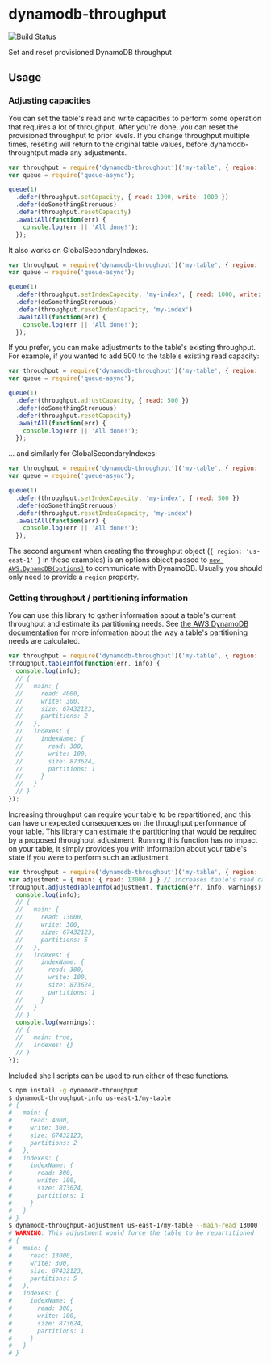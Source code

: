 # dynamodb-throughput

[![Build Status](https://travis-ci.org/mapbox/dynamodb-throughput.svg?branch=master)](https://travis-ci.org/mapbox/dynamodb-throughput)

Set and reset provisioned DynamoDB throughput

## Usage

### Adjusting capacities

You can set the table's read and write capacities to perform some operation that requires a lot of throughput. After you're done, you can reset the provisioned throughput to prior levels. If you change throughput multiple times, reseting will return to the original table values, before dynamodb-throughtput made any adjustments.

```js
var throughput = require('dynamodb-throughput')('my-table', { region: 'us-east-1' });
var queue = require('queue-async');

queue(1)
  .defer(throughput.setCapacity, { read: 1000, write: 1000 })
  .defer(doSomethingStrenuous)
  .defer(throughput.resetCapacity)
  .awaitAll(function(err) {
    console.log(err || 'All done!');
  });
```

It also works on GlobalSecondaryIndexes.

```js
var throughput = require('dynamodb-throughput')('my-table', { region: 'us-east-1' });
var queue = require('queue-async');

queue(1)
  .defer(throughput.setIndexCapacity, 'my-index', { read: 1000, write: 1000 })
  .defer(doSomethingStrenuous)
  .defer(throughput.resetIndexCapacity, 'my-index')
  .awaitAll(function(err) {
    console.log(err || 'All done!');
  });
```

If you prefer, you can make adjustments to the table's existing throughput. For example, if you wanted to add 500 to the table's existing read capacity:

```js
var throughput = require('dynamodb-throughput')('my-table', { region: 'us-east-1' });
var queue = require('queue-async');

queue(1)
  .defer(throughput.adjustCapacity, { read: 500 })
  .defer(doSomethingStrenuous)
  .defer(throughput.resetCapacity)
  .awaitAll(function(err) {
    console.log(err || 'All done!');
  });
```

... and similarly for GlobalSecondaryIndexes:

```js
var throughput = require('dynamodb-throughput')('my-table', { region: 'us-east-1' });
var queue = require('queue-async');

queue(1)
  .defer(throughput.setIndexCapacity, 'my-index', { read: 500 })
  .defer(doSomethingStrenuous)
  .defer(throughput.resetIndexCapacity, 'my-index')
  .awaitAll(function(err) {
    console.log(err || 'All done!');
  });
```

The second argument when creating the throughput object (`{ region: 'us-east-1' }` in these examples) is an options object passed to [`new AWS.DynamoDB(options)`](http://docs.aws.amazon.com/AWSJavaScriptSDK/latest/AWS/DynamoDB.html#constructor-property) to communicate with DynamoDB. Usually you should only need to provide a `region` property.

### Getting throughput / partitioning information

You can use this library to gather information about a table's current throughput and estimate its partitioning needs. See [the AWS DynamoDB documentation](http://docs.aws.amazon.com/amazondynamodb/latest/developerguide/GuidelinesForTables.html#GuidelinesForTables.Partitions) for more information about the way a table's partitioning needs are calculated.

```js
var throughput = require('dynamodb-throughput')('my-table', { region: 'us-east-1' });
throughput.tableInfo(function(err, info) {
  console.log(info);
  // {
  //   main: {
  //     read: 4000,
  //     write: 300,
  //     size: 67432123,
  //     partitions: 2
  //   },
  //   indexes: {
  //     indexName: {
  //       read: 300,
  //       write: 100,
  //       size: 873624,
  //       partitions: 1
  //     }
  //   }
  // }
});
```

Increasing throughput can require your table to be repartitioned, and this can have unexpected consequences on the throughput performance of your table. This library can estimate the partitioning that would be required by a proposed throughput adjustment. Running this function has no impact on your table, it simply provides you with information about your table's state if you were to perform such an adjustment.

```js
var throughput = require('dynamodb-throughput')('my-table', { region: 'us-east-1' });
var adjustment = { main: { read: 13000 } } // increases table's read capacity to 13000
throughput.adjustedTableInfo(adjustment, function(err, info, warnings) {
  console.log(info);
  // {
  //   main: {
  //     read: 13000,
  //     write: 300,
  //     size: 67432123,
  //     partitions: 5
  //   },
  //   indexes: {
  //     indexName: {
  //       read: 300,
  //       write: 100,
  //       size: 873624,
  //       partitions: 1
  //     }
  //   }
  // }
  console.log(warnings);
  // {
  //   main: true,
  //   indexes: {}
  // }
});
```

Included shell scripts can be used to run either of these functions.

```sh
$ npm install -g dynamodb-throughput
$ dynamodb-throughput-info us-east-1/my-table
# {
#   main: {
#     read: 4000,
#     write: 300,
#     size: 67432123,
#     partitions: 2
#   },
#   indexes: {
#     indexName: {
#       read: 300,
#       write: 100,
#       size: 873624,
#       partitions: 1
#     }
#   }
# }
$ dynamodb-throughput-adjustment us-east-1/my-table --main-read 13000
# WARNING: This adjustment would force the table to be repartitioned
# {
#   main: {
#     read: 13000,
#     write: 300,
#     size: 67432123,
#     partitions: 5
#   },
#   indexes: {
#     indexName: {
#       read: 300,
#       write: 100,
#       size: 873624,
#       partitions: 1
#     }
#   }
# }
```
